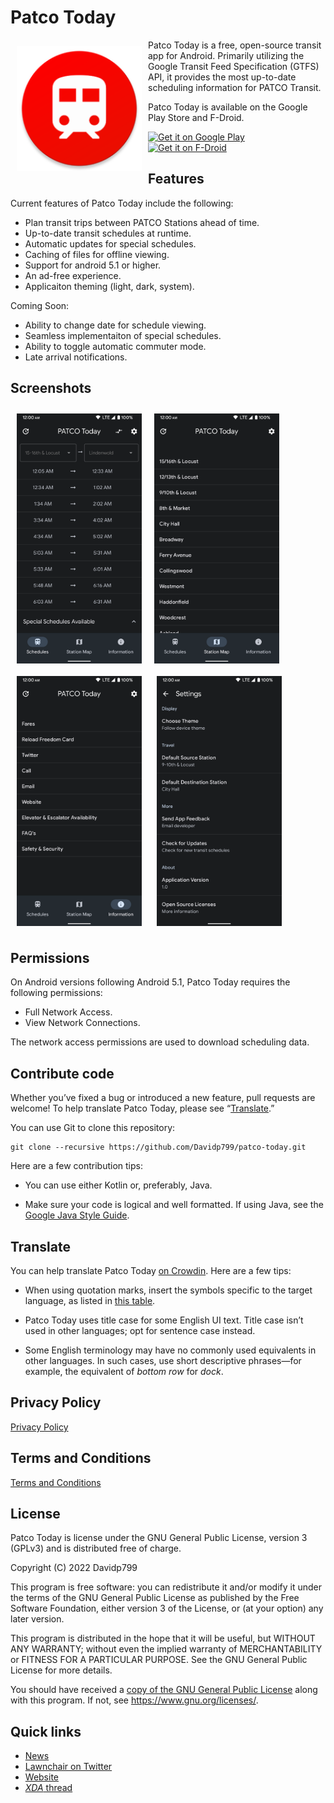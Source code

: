 # Patco Today

<img src="/readme/PatcoToday-logo.png" align="left"
width="200" hspace="10" vspace="10">

Patco Today is a free, open-source transit app for Android. Primarily utilizing the Google Transit Feed Specification (GTFS) API, it provides the most up-to-date scheduling information for PATCO Transit.

Patco Today is available on the Google Play Store and F-Droid.

<p align="left">
<a href="https://play.google.com/store/apps/NOT_YET">
    <img alt="Get it on Google Play"
        height="80"
        src="https://play.google.com/intl/en_us/badges/images/generic/en_badge_web_generic.png" />
</a>  
<a href="https://f-droid.org/app/NOT_YET">
    <img alt="Get it on F-Droid"
        height="80"
        src="https://f-droid.org/badge/get-it-on.png" />
        </a>
        </p>
        
## Features

Current features of Patco Today include the following:
- Plan transit trips between PATCO Stations ahead of time.
- Up-to-date transit schedules at runtime.
- Automatic updates for special schedules.
- Caching of files for offline viewing.
- Support for android 5.1 or higher.
- An ad-free experience.
- Applicaiton theming (light, dark, system).

Coming Soon:
- Ability to change date for schedule viewing.
- Seamless implementaiton of special schedules.
- Ability to toggle automatic commuter mode.
- Late arrival notifications.

## Screenshots

[<img src="/readme/PatcoToday1.png" align="left"
width="200"
    hspace="10" vspace="10">](/readme/PatcoToday1.png)
[<img src="/readme/PatcoToday2.png" align="center"
width="200"
    hspace="10" vspace="10">](/readme/PatcoToday2.png)
[<img src="/readme/PatcoToday3.png" align="center"
width="200"
    hspace="10" vspace="10">](/readme/PatcoToday3.png)
[<img src="/readme/PatcoToday4.png" align="center"
width="200"
    hspace="10" vspace="10">](/readme/PatcoToday4.png)

## Permissions

On Android versions following Android 5.1, Patco Today requires the following permissions:
- Full Network Access.
- View Network Connections.

The network access permissions are used to download scheduling data.

## Contribute code

Whether you’ve fixed a bug or introduced a new feature, pull requests are welcome! To help translate Patco Today, please see “[Translate](#translate).”

You can use Git to clone this repository:

```
git clone --recursive https://github.com/Davidp799/patco-today.git
```

Here are a few contribution tips:

- You can use either Kotlin or, preferably, Java.

- Make sure your code is logical and well formatted. If using Java, see the [Google Java Style Guide](https://google.github.io/styleguide/javaguide.html).

## Translate

You can help translate Patco Today [on Crowdin](https://crowdin.com/project/patco-today). Here are a few tips:

- When using quotation marks, insert the symbols specific to the target language, as listed in [this table](https://en.wikipedia.org/wiki/Quotation_mark#Summary_table).

- Patco Today uses title case for some English UI text. Title case isn’t used in other languages; opt for sentence case instead.

- Some English terminology may have no commonly used equivalents in other languages. In such cases, use short descriptive phrases—for example, the equivalent of _bottom row_ for _dock_.

## Privacy Policy

[Privacy Policy](privacy-policy.md)

## Terms and Conditions

[Terms and Conditions](terms-conditions.md)

## License
Patco Today is license under the GNU General Public License, version 3 (GPLv3) and is distributed free of charge.
  
  Copyright (C) 2022  Davidp799
  
  This program is free software: you can redistribute it and/or modify
  it under the terms of the GNU General Public License as published by
  the Free Software Foundation, either version 3 of the License, or
  (at your option) any later version.

  This program is distributed in the hope that it will be useful,
  but WITHOUT ANY WARRANTY; without even the implied warranty of
  MERCHANTABILITY or FITNESS FOR A PARTICULAR PURPOSE.  See the
  GNU General Public License for more details.

  You should have received a [copy of the GNU General Public License](license.md)
  along with this program.  If not, see <https://www.gnu.org/licenses/>.

## Quick links

- [News](https://t.me/lawnchairci)
- [Lawnchair on Twitter](https://twitter.com/lawnchairapp)
- [Website](https://lawnchair.app)
- [_XDA_ thread](https://forum.xda-developers.com/t/lawnchair-customizable-pixel-launcher.3627137/)
